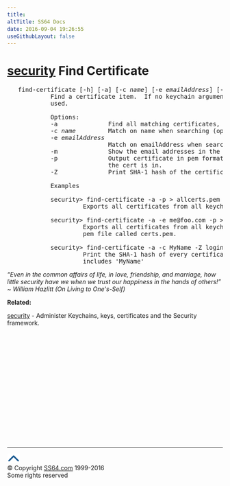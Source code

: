 ```yaml
---
title:
altTitle: SS64 Docs
date: 2016-09-04 19:26:55
useGithubLayout: false
---
```

<!-- #BeginLibraryItem "/Library/head_osx.lbi" --><!-- #EndLibraryItem --><h1><a href="security.html">security</a> Find Certificate </h1> 
<pre>   find-certificate [-h] [-a] [-c <i>name</i>] [-e <i>emailAddress</i>] [-m] [-p] [-Z] [<i>keychain</i>...]
            Find a certificate item.  If no keychain arguments are provided, the default search list is
            used.

            Options:
            -a              Find all matching certificates, not just the first one
            -c <i>name</i>         Match on name when searching (optional)
            -e <i>emailAddress</i>
                            Match on emailAddress when searching (optional)
            -m              Show the email addresses in the certificate
            -p              Output certificate in pem format.  Default is to dump the attributes and keychain
                            the cert is in.
            -Z              Print SHA-1 hash of the certificate

            Examples

            security&gt; find-certificate -a -p &gt; allcerts.pem
                     Exports all certificates from all keychains into a pem file called allcerts.pem.

            security&gt; find-certificate -a -e me@foo.com -p &gt; certs.pem
                     Exports all certificates from all keychains with the email address me@foo.com into a
                     pem file called certs.pem.

            security&gt; find-certificate -a -c MyName -Z login.keychain | grep ^SHA-1
                     Print the SHA-1 hash of every certificate in 'login.keychain' whose common name
                     includes 'MyName'</pre>
<p class="quote"><i>“Even in the common affairs of life, in love, friendship, and marriage, how little security have we when we trust our happiness in the hands of others!</i><i>” ~ William Hazlitt (On Living to One's-Self) </i></p>
<p><b>Related:</b></p>
<p><a href="security.html">security</a> - Administer Keychains, keys, certificates and the Security framework.</p><!-- #BeginLibraryItem "/Library/foot_osx.lbi" --><p>
<!-- OSX300 -->
<ins class="adsbygoogle" style="display:inline-block;width:300px;height:250px" data-ad-client="ca-pub-6140977852749469" data-ad-slot="1823340303"></ins>
<script>
(adsbygoogle = window.adsbygoogle || []).push({});
</script></p>
<hr>
<div id="bl" class="footer"><a href="security-find-cert.html#"><img src="../images/top.png" width="30" height="22" alt="Back to the Top"></a></div>
<div id="br" class="footer, tagline">© Copyright <a href="http://ss64.com/">SS64.com</a> 1999-2016<br>
Some rights reserved</div><!-- #EndLibraryItem -->
